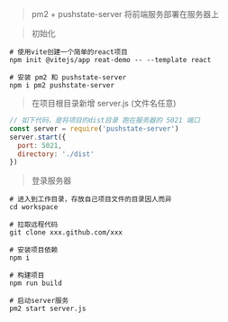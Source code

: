 > pm2 + pushstate-server 将前端服务部署在服务器上

> 初始化
```npm
# 使用vite创建一个简单的react项目
npm init @vitejs/app reat-demo -- --template react

# 安装 pm2 和 pushstate-server
npm i pm2 pushstate-server
```

> 在项目根目录新增 server.js (文件名任意)
```javascript
// 如下代码，是将项目的dist目录 跑在服务器的 5021 端口
const server = require('pushstate-server')
server.start({
  port: 5021,
  directory: './dist'
})
```

> 登录服务器
```npm
# 进入到工作目录，存放自己项目文件的目录因人而异
cd workspace

# 拉取远程代码
git clone xxx.github.com/xxx

# 安装项目依赖
npm i

# 构建项目
npm run build

# 启动server服务
pm2 start server.js
```